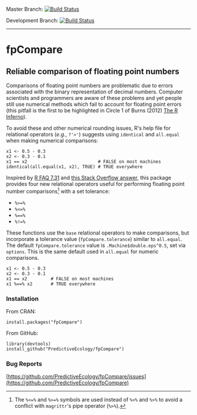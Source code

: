 Master Branch: [![Build Status](https://travis-ci.org/PredictiveEcology/fpCompare.svg?branch=master)](https://travis-ci.org/PredictiveEcology/fpCompare)

Development Branch: [![Build Status](https://travis-ci.org/PredictiveEcology/fpCompare.svg?branch=development)](https://travis-ci.org/PredictiveEcology/fpCompare)

-----

# fpCompare

## Reliable comparison of floating point numbers

Comparisons of floating point numbers are problematic due to errors associated with the binary representation of decimal numbers. Computer scientists and programmers are aware of these problems and yet people still use numerical methods which fail to account for floating point errors (this pitfall is the first to be highlighted in Circle 1 of Burns (2012) [The R Inferno](http://www.burns-stat.com/pages/Tutor/R_inferno.pdf)).

To avoid these and other numerical rounding issues, R's help file for relational operators (*e.g.*, `?'>'`) suggests using `identical` and `all.equal` when making numerical comparisons:

    x1 <- 0.5 - 0.3
    x2 <- 0.3 - 0.1
    x1 == x2                           # FALSE on most machines
    identical(all.equal(x1, x2), TRUE) # TRUE everywhere

Inspired by [R FAQ 7.31](http://cran.r-project.org/doc/FAQ/R-FAQ.html#Why-doesn_0027t-R-think-these-numbers-are-equal_003f) and [this Stack Overflow answer](http://stackoverflow.com/a/2769618/1380598), this package provides four new relational operators useful for performing floating point number comparisons[^1] with a set tolerance:

- `%>=%`
- `%<=%`
- `%==%`
- `%!=%`

These functions use the `base` relational operators to make comparisons, but incorporate a tolerance value (`fpCompare.tolerance`) similar to `all.equal`. The default `fpCompare.tolerance` value is `.Machine$double.eps^0.5`, set via `options`. This is the same default used in `all.equal` for numeric comparisons.

    x1 <- 0.5 - 0.3
    x2 <- 0.3 - 0.1
    x1 == x2         # FALSE on most machines
    x1 %==% x2       # TRUE everywhere

[^1]: The `%<=%` and `%>=%` symbols are used instead of `%<%` and `%>%` to avoid a conflict with `magrittr`'s pipe operator (`%>%`).

### Installation

From CRAN:

    install.packages("fpCompare")

From GitHub:

    library(devtools)
    install_github("PredictiveEcology/fpCompare")

### Bug Reports

[https://github.com/PredictiveEcology/fpCompare/issues](https://github.com/PredictiveEcology/fpCompare)
